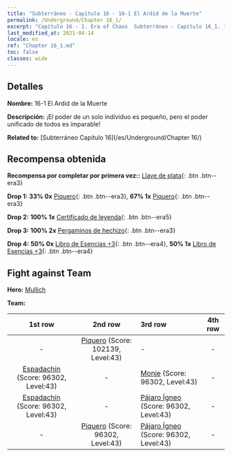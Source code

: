 ```yaml
---
title: "Subterráneo - Capítulo 16 - 16-1 El Ardid de la Muerte"
permalink: /Underground/Chapter 16_1/
excerpt: "Capítulo 16 - 1. Era of Chaos  Subterráneo - Capítulo 16_1. 16-1 El Ardid de la Muerte"
last_modified_at: 2021-04-14
locale: es
ref: "Chapter 16_1.md"
toc: false
classes: wide
---
```


## Detalles

 **Nombre:** 16-1 El Ardid de la Muerte

 **Descripción:** ¡El poder de un solo individuo es pequeño, pero el poder unificado de todos es imparable!

 **Related to:** [Subterráneo Capítulo 16](/es/Underground/Chapter 16/)

## Recompensa obtenida

 **Recompensa por completar por primera vez::** [Llave de plata](/es/Items/con_693/){: .btn .btn--era3}

 **Drop 1:** **33% 0x** [Piquero](/es/Items/unt_190/){: .btn .btn--era3}, **67% 1x** [Piquero](/es/Items/unt_190/){: .btn .btn--era3}

 **Drop 2:** **100% 1x** [Certificado de leyenda](/es/Items/mat_67/){: .btn .btn--era5}

 **Drop 3:** **100% 2x** [Pergaminos de hechizo](/es/Items/con_694/){: .btn .btn--era3}

 **Drop 4:** **50% 0x** [Libro de Esencias +3](/es/Items/mat_60/){: .btn .btn--era4}, **50% 1x** [Libro de Esencias +3](/es/Items/mat_60/){: .btn .btn--era4}


## Fight against Team
 **Hero:** [Mullich](/es/heroes/Mullich/)

 **Team:**


  | 1st row | 2nd row | 3rd row | 4th row |
  |:----:|:----:|:----|:----:|
  | - | [Piquero](/es/units/Pikeman/) (Score: 102139, Level:43)  | - | - |
  | [Espadachín](/es/units/Swordsman/) (Score: 96302, Level:43)  | - | [Monje](/es/units/Monk/) (Score: 96302, Level:43)  | - |
  | [Espadachín](/es/units/Swordsman/) (Score: 96302, Level:43)  | - | [Pájaro Ígneo](/es/units/Firebird/) (Score: 96302, Level:43)  | - |
  | - | [Piquero](/es/units/Pikeman/) (Score: 96302, Level:43)  | [Pájaro Ígneo](/es/units/Firebird/) (Score: 96302, Level:43)  | - |


